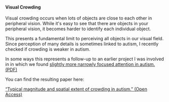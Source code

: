 #### **Visual Crowding** ####

Visual crowding occurs when lots of objects are close to each other in peripheral vision. While it's easy to see that there are objects in your peripheral vision, it becomes harder to identify each individual object.

This presents a fundamental limit to perceiving all objects in our visual field. Since perception of many details is sometimes linked to autism, I recently checked if crowding is weaker in autism.

In some ways this represents a follow-up to an earlier project I was involved in in which we found [slightly more narrowly focused attention in autism.](http://www.jneurosci.org/content/33/16/6776) [(PDF)](http://www.janfreyberg.com/pubs/6776.full.pdf)

You can find the resulting paper here:

[“Typical magnitude and spatial extent of crowding in autism.” (Open Access)](http://jov.arvojournals.org/article.aspx?articleid=2505402)
